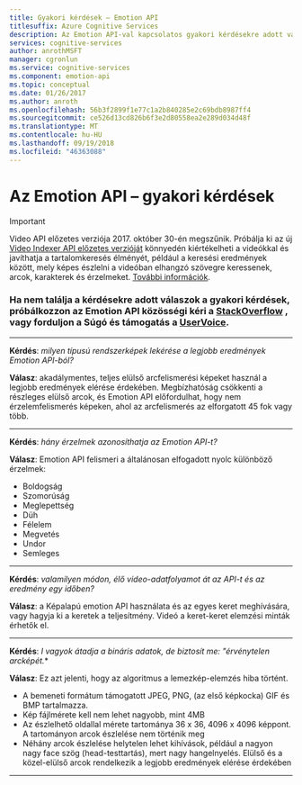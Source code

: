 ```yaml
---
title: Gyakori kérdések – Emotion API
titlesuffix: Azure Cognitive Services
description: Az Emotion API-val kapcsolatos gyakori kérdésekre adott válaszok.
services: cognitive-services
author: anrothMSFT
manager: cgronlun
ms.service: cognitive-services
ms.component: emotion-api
ms.topic: conceptual
ms.date: 01/26/2017
ms.author: anroth
ms.openlocfilehash: 56b3f2899f1e77c1a2b840285e2c69bdb8987ff4
ms.sourcegitcommit: ce526d13cd826b6f3e2d80558ea2e289d034d48f
ms.translationtype: MT
ms.contentlocale: hu-HU
ms.lasthandoff: 09/19/2018
ms.locfileid: "46363088"
---
```

# <a name="emotion-api-frequently-asked-questions"></a>Az Emotion API – gyakori kérdések
 
> [!IMPORTANT]
> Video API előzetes verziója 2017. október 30-én megszűnik. Próbálja ki az új [Video Indexer API előzetes verzióját](https://azure.microsoft.com/services/cognitive-services/video-indexer/) könnyedén kiértékelheti a videókkal és javíthatja a tartalomkeresés élményét, például a keresési eredmények között, mely képes észlelni a videóban elhangzó szövegre keressenek, arcok, karakterek és érzelmeket. [További információk](https://docs.microsoft.com/azure/cognitive-services/video-indexer/video-indexer-overview).

### <a name="if-you-cant-find-answers-to-your-questions-in-this-faq-try-asking-the-emotion-api-community-on-stackoverflowhttpsstackoverflowcomquestionstaggedproject-oxfordormicrosoft-cognitive-or-contact-help-and-support-on-uservoicehttpscognitiveuservoicecom"></a>Ha nem találja a kérdésekre adott válaszok a gyakori kérdések, próbálkozzon az Emotion API közösségi kéri a [StackOverflow](https://stackoverflow.com/questions/tagged/project-oxford+or+microsoft-cognitive) , vagy forduljon a Súgó és támogatás a [UserVoice](https://cognitive.uservoice.com/).  

-----

**Kérdés**: *milyen típusú rendszerképek lekérése a legjobb eredmények Emotion API-ból?*

**Válasz**: akadálymentes, teljes elülső arcfelismerési képeket használ a legjobb eredmények elérése érdekében. Megbízhatóság csökkenti a részleges elülső arcok, és Emotion API előfordulhat, hogy nem érzelemfelismerés képeken, ahol az arcfelismerés az elforgatott 45 fok vagy több.

-----

**Kérdés**: *hány érzelmek azonosíthatja az Emotion API-t?*

**Válasz**: Emotion API felismeri a általánosan elfogadott nyolc különböző érzelmek: 
* Boldogság
* Szomorúság
* Meglepettség
* Düh
* Félelem
* Megvetés
* Undor 
* Semleges 

-----

**Kérdés**: *valamilyen módon, élő video-adatfolyamot át az API-t és az eredmény egy időben?*

**Válasz**: a Képalapú emotion API használata és az egyes keret meghívására, vagy hagyja ki a keretek a teljesítmény.  Videó a keret-keret elemzési minták érhetők el.

-----

**Kérdés**: *I vagyok átadja a bináris adatok, de biztosít me: "érvénytelen arcképét.**

**Válasz**: Ez azt jelenti, hogy az algoritmus a lemezkép-elemzés hiba történt.  
* A bemeneti formátum támogatott JPEG, PNG, (az első képkocka) GIF és BMP tartalmazza. 
* Kép fájlmérete kell nem lehet nagyobb, mint 4MB
* Az észlelhető oldallal mérete tartománya 36 x 36, 4096 x 4096 képpont. A tartományon arcok észlelése nem történik meg
* Néhány arcok észlelése helytelen lehet kihívások, például a nagyon nagy face szög (head-testtartás), mert nagy hangelnyelés. Elülső és a közel-elülső arcok rendelkezik a legjobb eredmények elérése érdekében

-----
